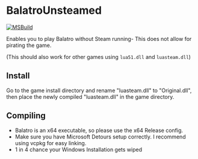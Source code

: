 # BalatroUnsteamed 
[![MSBuild](https://github.com/sam-k0/BalatroUnsteamed/actions/workflows/msbuild.yml/badge.svg)](https://github.com/sam-k0/BalatroUnsteamed/actions/workflows/msbuild.yml)

Enables you to play Balatro without Steam running- This does not allow for pirating the game.

(This should also work for other games using `lua51.dll` and `luasteam.dll`)
## Install
Go to the game install directory and rename "luasteam.dll" to "Original.dll", then place the newly compiled "luasteam.dll" in the game directory.

## Compiling
- Balatro is an x64 executable, so please use the x64 Release config.
- Make sure you have Microsoft Detours setup correctly. I recommend using vcpkg for easy linking.
- 1 in 4 chance your Windows Installation gets wiped
